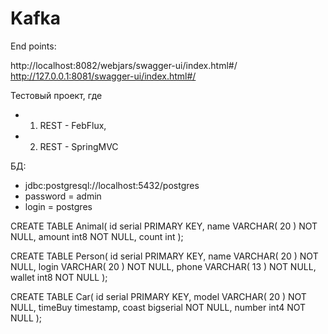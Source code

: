 # Kafka
End points:  

http://localhost:8082/webjars/swagger-ui/index.html#/  
http://127.0.0.1:8081/swagger-ui/index.html#/
   
Тестовый проект, где
* 1. REST - FebFlux,
* 2. REST - SpringMVC 

БД:
* jdbc:postgresql://localhost:5432/postgres
* password = admin
* login    = postgres

CREATE TABLE Animal(
id serial PRIMARY KEY,
name VARCHAR( 20 ) NOT NULL,
amount int8 NOT NULL,
count int
);

CREATE TABLE Person(
	id serial PRIMARY KEY,
	name VARCHAR( 20 ) NOT NULL,
	login VARCHAR( 20 ) NOT NULL,
	phone VARCHAR( 13 ) NOT NULL,
	wallet int8 NOT NULL
);

CREATE TABLE Car(
	id serial PRIMARY KEY,
	model VARCHAR( 20 ) NOT NULL,
	timeBuy timestamp,
	coast bigserial NOT NULL,
	number int4 NOT NULL
);  
